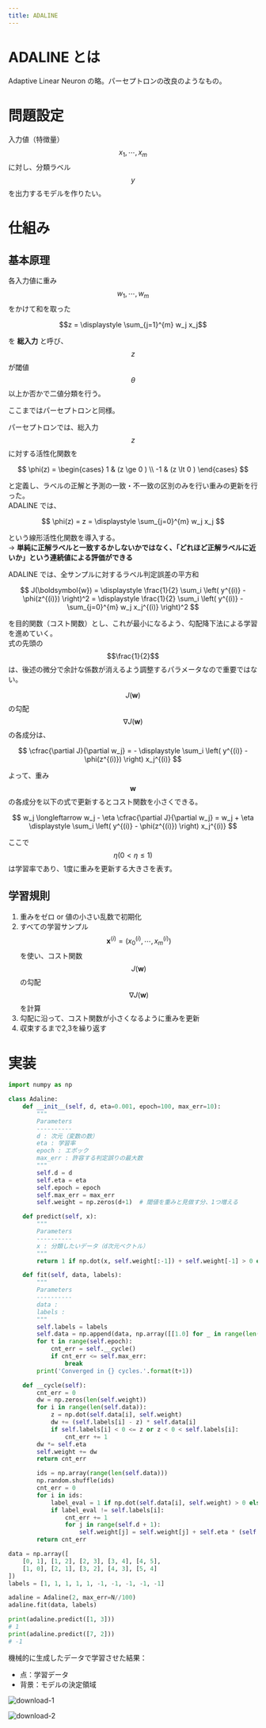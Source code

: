 ```yaml
---
title: ADALINE
---
```


# ADALINE とは

Adaptive Linear Neuron の略。パーセプトロンの改良のようなもの。

# 問題設定

入力値（特徴量） $$x_1, \cdots, x_m$$ に対し、分類ラベル $$y$$ を出力するモデルを作りたい。

# 仕組み

## 基本原理

各入力値に重み $$w_1, \cdots, w_m$$ をかけて和を取った

$$z = \displaystyle \sum_{j=1}^{m} w_j x_j$$

を **総入力** と呼び、$$z$$ が閾値 $$\theta$$ 以上か否かで二値分類を行う。

ここまではパーセプトロンと同様。

パーセプトロンでは、総入力 $$z$$ に対する活性化関数を

$$
\phi(z) =
\begin{cases}
1  & (z \ge 0 ) \\
-1 & (z \lt 0 )
\end{cases}
$$

と定義し、ラベルの正解と予測の一致・不一致の区別のみを行い重みの更新を行った。  
ADALINE では、

$$
\phi(z) = z = \displaystyle \sum_{j=0}^{m} w_j x_j
$$

という線形活性化関数を導入する。  
→ **単純に正解ラベルと一致するかしないかではなく、「どれほど正解ラベルに近いか」という連続値による評価ができる**

ADALINE では、全サンプルに対するラベル判定誤差の平方和

$$
J(\boldsymbol{w})
= \displaystyle \frac{1}{2} \sum_i \left( y^{(i)} - \phi(z^{(i)}) \right)^2
= \displaystyle \frac{1}{2} \sum_i \left( y^{(i)} - \sum_{j=0}^{m} w_j x_j^{(i)} \right)^2
$$

を目的関数（コスト関数）とし、これが最小になるよう、勾配降下法による学習を進めていく。  
式の先頭の $$\frac{1}{2}$$ は、後述の微分で余計な係数が消えるよう調整するパラメータなので重要ではない。

$$J(\boldsymbol{w})$$ の勾配 $$\nabla J(\boldsymbol{w})$$ の各成分は、

$$
\cfrac{\partial J}{\partial w_j}
= - \displaystyle \sum_i \left( y^{(i)} - \phi(z^{(i)}) \right) x_j^{(i)}
$$

よって、重み $$\boldsymbol{w}$$ の各成分を以下の式で更新するとコスト関数を小さくできる。

$$
w_j \longleftarrow w_j - \eta \cfrac{\partial J}{\partial w_j} = w_j + \eta \displaystyle \sum_i \left( y^{(i)} - \phi(z^{(i)}) \right) x_j^{(i)}
$$

ここで $$\eta (0 \lt \eta \le 1)$$ は学習率であり、1度に重みを更新する大きさを表す。


## 学習規則

1. 重みをゼロ or 値の小さい乱数で初期化
2. すべての学習サンプル $$\boldsymbol{x}^{(i)} = ( x_0^{(i)}, \cdots, x_m^{(i)} )$$ を使い、コスト関数 $$J(\boldsymbol{w})$$ の勾配 $$\nabla J(\boldsymbol{w})$$ を計算
3. 勾配に沿って、コスト関数が小さくなるように重みを更新
4. 収束するまで2,3を繰り返す


# 実装

```python
import numpy as np

class Adaline:
    def __init__(self, d, eta=0.001, epoch=100, max_err=10):
        """
        Parameters
        ----------
        d : 次元（変数の数）
        eta : 学習率
        epoch : エポック
        max_err : 許容する判定誤りの最大数
        """
        self.d = d
        self.eta = eta
        self.epoch = epoch
        self.max_err = max_err
        self.weight = np.zeros(d+1)  # 閾値を重みと見做す分、1つ増える

    def predict(self, x):
        """
        Parameters
        ----------
        x : 分類したいデータ（d次元ベクトル）
        """
        return 1 if np.dot(x, self.weight[:-1]) + self.weight[-1] > 0 else -1

    def fit(self, data, labels):
        """
        Parameters
        ----------
        data :
        labels :
        """
        self.labels = labels
        self.data = np.append(data, np.array([[1.0] for _ in range(len(data))]), axis=1)
        for t in range(self.epoch):
            cnt_err = self.__cycle()
            if cnt_err <= self.max_err:
                break
        print('Converged in {} cycles.'.format(t+1))

    def __cycle(self):
        cnt_err = 0
        dw = np.zeros(len(self.weight))
        for i in range(len(self.data)):
            z = np.dot(self.data[i], self.weight)
            dw += (self.labels[i] - z) * self.data[i]
            if self.labels[i] < 0 <= z or z < 0 < self.labels[i]:
                cnt_err += 1
        dw *= self.eta
        self.weight += dw
        return cnt_err

        ids = np.array(range(len(self.data)))
        np.random.shuffle(ids)
        cnt_err = 0
        for i in ids:
            label_eval = 1 if np.dot(self.data[i], self.weight) > 0 else -1
            if label_eval != self.labels[i]:
                cnt_err += 1
                for j in range(self.d + 1):
                    self.weight[j] = self.weight[j] + self.eta * (self.labels[i] - label_eval) * self.data[i][j]
        return cnt_err
```

```python
data = np.array([
    [0, 1], [1, 2], [2, 3], [3, 4], [4, 5],
    [1, 0], [2, 1], [3, 2], [4, 3], [5, 4]
])
labels = [1, 1, 1, 1, 1, -1, -1, -1, -1, -1]

adaline = Adaline(2, max_err=N//100)
adaline.fit(data, labels)

print(adaline.predict([1, 3]))
# 1
print(adaline.predict([7, 2]))
# -1
```

機械的に生成したデータで学習させた結果：

- 点：学習データ
- 背景：モデルの決定領域

![download-1](https://user-images.githubusercontent.com/13412823/78419765-ffa4b880-7683-11ea-82b5-a7b654b716fb.png)

![download-2](https://user-images.githubusercontent.com/13412823/78419763-fddaf500-7683-11ea-9735-8383cfc7be7d.png)
